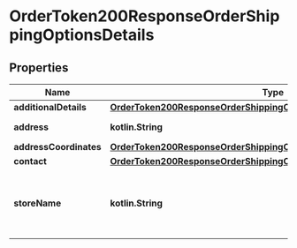 
# OrderToken200ResponseOrderShippingOptionsDetails

## Properties
Name | Type | Description | Notes
------------ | ------------- | ------------- | -------------
**additionalDetails** | [**OrderToken200ResponseOrderShippingOptionsDetailsAdditionalDetails**](OrderToken200ResponseOrderShippingOptionsDetailsAdditionalDetails.md) |  |  [optional]
**address** | **kotlin.String** | Dirección de la tienda |  [optional]
**addressCoordinates** | [**OrderToken200ResponseOrderShippingOptionsDetailsAddressCoordinates**](OrderToken200ResponseOrderShippingOptionsDetailsAddressCoordinates.md) |  |  [optional]
**contact** | [**OrderToken200ResponseOrderShippingOptionsDetailsContact**](OrderToken200ResponseOrderShippingOptionsDetailsContact.md) |  |  [optional]
**storeName** | **kotlin.String** | Nombre de la tienda, por defecto te devolvera all |  [optional]



